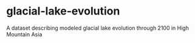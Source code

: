 # glacial-lake-evolution
A dataset describing modeled glacial lake evolution through 2100 in High Mountain Asia
